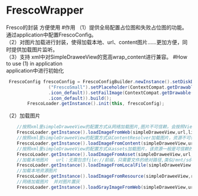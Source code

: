 # FrescoWrapper
Fresco的封装 方便使用
#作用
（1）提供全局配置占位图和失败占位图的功能。通过application中配置FrescoConfig。<br>
（2）对图片加载进行封装，使得加载本地、url、content图片……更加方便，同时提供加载图片监听。<br>
（3）支持 xml中对SimpleDraweeView的宽高wrap_content进行兼容。
#How to use
(1) in application<br>
  application中进行初始化
```java
 FrescoConfig frescoConfig = FrescoConfigBuilder.newInstance().setDiskDirName("FrescoDefault").setSmallDiskDirName
                ("FrescoSmall").setPlaceholder(ContextCompat.getDrawable(this, R.drawable
                .icon_default)).setFailImage(ContextCompat.getDrawable(this, R.drawable
                .icon_default)).build();
        FrescoLoader.getInstance().init(this, frescoConfig);
```
（2）加载图片
```java
    //按照xml里simpleDraweeView的配置方式从网络加载图片,图片不可信赖，会按照View的宽高进行resize，异步加载
    FrescoLoader.getInstance().loadImageFromWeb(simpleDraweeView,url,listener);
    //按照xml里simpleDraweeView的配置方式从ContentResolver加载图片，资源不可信赖，会按照View的宽高进行resize，异步加载
    FrescoLoader.getInstance().loadImageFromContent(simpleDraweeView,url,listener);
    //按照xml里simpleDraweeView的配置方式从assets加载图片，该资源一般是可信赖的，这里不会进行resize，异步加载
    FrescoLoader.getInstance().loadImageFromAsset(simpleDraweeView,url,listener);
    //加载本地图片   url：无需包含file://前缀，只需要文件的绝对路径,类似/mnt/sdcard/xxx
    FrescoLoader.getInstance().loadImageFromLocalFile(simpleDraweeView,url,listener);
    //加载本地资源图片
    FrescoLoader.getInstance().loadImageFromResource(simpleDraweeView,resId,listener);
    //网络加载图片  并对图片置灰
    FrescoLoader.getInstance().loadGrayImageFromWeb(simpleDraweeView,url,listener);
```
